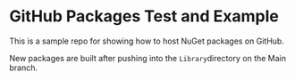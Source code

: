 # GitHub Packages Test and Example

This is a sample repo for showing how to host NuGet packages on GitHub.

New packages are built after pushing into the `Library`directory on the Main branch.

